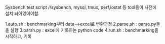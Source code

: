 Sysbench test script
//sysbench, mysql, tmux, perf,iostat 등 tool들이 사전에 설치 되어있어야함.

  1.auto.sh : benchmarking부터 data-->excel로 변환과정
  2.parse.sh : parse.py들을 실행
  3.parsh.py : excel에 기록하는 python code
  4.run.sh : benchmarking을 시작하고, 기록
